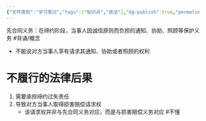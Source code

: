 ```yaml
---
{"文件类别":"学习笔记","tags":["知识点","民法"],"dg-publish":true,"permalink":"/学习笔记studyup/知识点cheese/先合同义务/","dgPassFrontmatter":true,"created":"2024-07-06T10:43:29.373+08:00","updated":"2024-10-24T22:56:16.783+08:00"}
---
```


先合同义务：在缔约阶段，当事人因诚信原则而负担的通知、协助、照顾等保护义务 #背诵/概念 
- 不能说对方当事人享有请求其通知、协助或者照顾的权利
# 不履行的法律后果
1. 需要承担缔约过失责任
2. 导致对方当事人取得损害赔偿请求权
	- 该请求权并非与先合同义务对应，而是与损害赔偿义务对应 #不懂